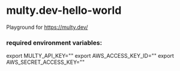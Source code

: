 # multy.dev-hello-world
Playground for https://multy.dev/


### required environment variables:
export MULTY_API_KEY=""
export AWS_ACCESS_KEY_ID=""
export AWS_SECRET_ACCESS_KEY=""